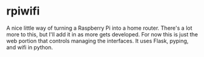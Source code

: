 # rpiwifi
A nice little way of turning a Raspberry Pi into a home router.  There's a lot more to this, but I'll add it in as more gets developed.  For now this is just the web portion that controls managing the interfaces.  It uses Flask, pyping, and wifi in python.

